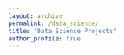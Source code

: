 ```yaml
---
layout: archive
permalink: /data_science/
title: "Data Science Projects"
author_profile: true
---
```

